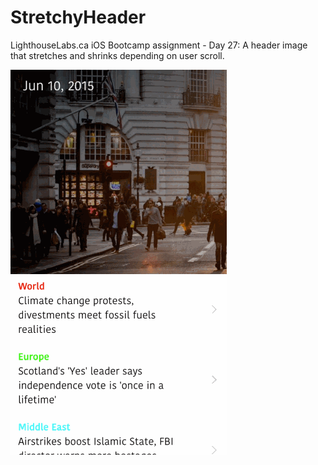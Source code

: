 # StretchyHeader
LighthouseLabs.ca iOS Bootcamp assignment - Day 27: A header image that stretches and shrinks depending on user scroll.


![Strechy Image Header](StretchyHeader.gif) 


